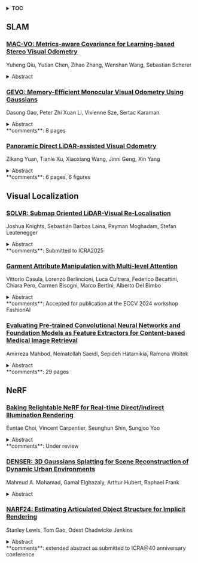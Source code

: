 <details>
  <summary><b>TOC</b></summary>
  <ol>
    <li><a href=#slam>SLAM</a></li>
      <ul>
        <li><a href=#MAC-VO:-Metrics-aware-Covariance-for-Learning-based-Stereo-Visual-Odometry>MAC-VO: Metrics-aware Covariance for Learning-based Stereo Visual Odometry</a></li>
        <li><a href=#GEVO:-Memory-Efficient-Monocular-Visual-Odometry-Using-Gaussians>GEVO: Memory-Efficient Monocular Visual Odometry Using Gaussians</a></li>
        <li><a href=#Panoramic-Direct-LiDAR-assisted-Visual-Odometry>Panoramic Direct LiDAR-assisted Visual Odometry</a></li>
      </ul>
    </li>
    <li><a href=#visual-localization>Visual Localization</a></li>
      <ul>
        <li><a href=#SOLVR:-Submap-Oriented-LiDAR-Visual-Re-Localisation>SOLVR: Submap Oriented LiDAR-Visual Re-Localisation</a></li>
        <li><a href=#Garment-Attribute-Manipulation-with-Multi-level-Attention>Garment Attribute Manipulation with Multi-level Attention</a></li>
        <li><a href=#Evaluating-Pre-trained-Convolutional-Neural-Networks-and-Foundation-Models-as-Feature-Extractors-for-Content-based-Medical-Image-Retrieval>Evaluating Pre-trained Convolutional Neural Networks and Foundation Models as Feature Extractors for Content-based Medical Image Retrieval</a></li>
      </ul>
    </li>
    <li><a href=#nerf>NeRF</a></li>
      <ul>
        <li><a href=#Baking-Relightable-NeRF-for-Real-time-Direct/Indirect-Illumination-Rendering>Baking Relightable NeRF for Real-time Direct/Indirect Illumination Rendering</a></li>
        <li><a href=#DENSER:-3D-Gaussians-Splatting-for-Scene-Reconstruction-of-Dynamic-Urban-Environments>DENSER: 3D Gaussians Splatting for Scene Reconstruction of Dynamic Urban Environments</a></li>
        <li><a href=#NARF24:-Estimating-Articulated-Object-Structure-for-Implicit-Rendering>NARF24: Estimating Articulated Object Structure for Implicit Rendering</a></li>
      </ul>
    </li>
  </ol>
</details>

## SLAM  

### [MAC-VO: Metrics-aware Covariance for Learning-based Stereo Visual Odometry](http://arxiv.org/abs/2409.09479)  
Yuheng Qiu, Yutian Chen, Zihao Zhang, Wenshan Wang, Sebastian Scherer  
<details>  
  <summary>Abstract</summary>  
  <ol>  
    We propose the MAC-VO, a novel learning-based stereo VO that leverages the learned metrics-aware matching uncertainty for dual purposes: selecting keypoint and weighing the residual in pose graph optimization. Compared to traditional geometric methods prioritizing texture-affluent features like edges, our keypoint selector employs the learned uncertainty to filter out the low-quality features based on global inconsistency. In contrast to the learning-based algorithms that model the scale-agnostic diagonal weight matrix for covariance, we design a metrics-aware covariance model to capture the spatial error during keypoint registration and the correlations between different axes. Integrating this covariance model into pose graph optimization enhances the robustness and reliability of pose estimation, particularly in challenging environments with varying illumination, feature density, and motion patterns. On public benchmark datasets, MAC-VO outperforms existing VO algorithms and even some SLAM algorithms in challenging environments. The covariance map also provides valuable information about the reliability of the estimated poses, which can benefit decision-making for autonomous systems.  
  </ol>  
</details>  
  
### [GEVO: Memory-Efficient Monocular Visual Odometry Using Gaussians](http://arxiv.org/abs/2409.09295)  
Dasong Gao, Peter Zhi Xuan Li, Vivienne Sze, Sertac Karaman  
<details>  
  <summary>Abstract</summary>  
  <ol>  
    Constructing a high-fidelity representation of the 3D scene using a monocular camera can enable a wide range of applications on mobile devices, such as micro-robots, smartphones, and AR/VR headsets. On these devices, memory is often limited in capacity and its access often dominates the consumption of compute energy. Although Gaussian Splatting (GS) allows for high-fidelity reconstruction of 3D scenes, current GS-based SLAM is not memory efficient as a large number of past images is stored to retrain Gaussians for reducing catastrophic forgetting. These images often require two-orders-of-magnitude higher memory than the map itself and thus dominate the total memory usage. In this work, we present GEVO, a GS-based monocular SLAM framework that achieves comparable fidelity as prior methods by rendering (instead of storing) them from the existing map. Novel Gaussian initialization and optimization techniques are proposed to remove artifacts from the map and delay the degradation of the rendered images over time. Across a variety of environments, GEVO achieves comparable map fidelity while reducing the memory overhead to around 58 MBs, which is up to 94x lower than prior works.  
  </ol>  
</details>  
**comments**: 8 pages  
  
### [Panoramic Direct LiDAR-assisted Visual Odometry](http://arxiv.org/abs/2409.09287)  
Zikang Yuan, Tianle Xu, Xiaoxiang Wang, Jinni Geng, Xin Yang  
<details>  
  <summary>Abstract</summary>  
  <ol>  
    Enhancing visual odometry by exploiting sparse depth measurements from LiDAR is a promising solution for improving tracking accuracy of an odometry. Most existing works utilize a monocular pinhole camera, yet could suffer from poor robustness due to less available information from limited field-of-view (FOV). This paper proposes a panoramic direct LiDAR-assisted visual odometry, which fully associates the 360-degree FOV LiDAR points with the 360-degree FOV panoramic image datas. 360-degree FOV panoramic images can provide more available information, which can compensate inaccurate pose estimation caused by insufficient texture or motion blur from a single view. In addition to constraints between a specific view at different times, constraints can also be built between different views at the same moment. Experimental results on public datasets demonstrate the benefit of large FOV of our panoramic direct LiDAR-assisted visual odometry to state-of-the-art approaches.  
  </ol>  
</details>  
**comments**: 6 pages, 6 figures  
  
  



## Visual Localization  

### [SOLVR: Submap Oriented LiDAR-Visual Re-Localisation](http://arxiv.org/abs/2409.10247)  
Joshua Knights, Sebastián Barbas Laina, Peyman Moghadam, Stefan Leutenegger  
<details>  
  <summary>Abstract</summary>  
  <ol>  
    This paper proposes SOLVR, a unified pipeline for learning based LiDAR-Visual re-localisation which performs place recognition and 6-DoF registration across sensor modalities. We propose a strategy to align the input sensor modalities by leveraging stereo image streams to produce metric depth predictions with pose information, followed by fusing multiple scene views from a local window using a probabilistic occupancy framework to expand the limited field-of-view of the camera. Additionally, SOLVR adopts a flexible definition of what constitutes positive examples for different training losses, allowing us to simultaneously optimise place recognition and registration performance. Furthermore, we replace RANSAC with a registration function that weights a simple least-squares fitting with the estimated inlier likelihood of sparse keypoint correspondences, improving performance in scenarios with a low inlier ratio between the query and retrieved place. Our experiments on the KITTI and KITTI360 datasets show that SOLVR achieves state-of-the-art performance for LiDAR-Visual place recognition and registration, particularly improving registration accuracy over larger distances between the query and retrieved place.  
  </ol>  
</details>  
**comments**: Submitted to ICRA2025  
  
### [Garment Attribute Manipulation with Multi-level Attention](http://arxiv.org/abs/2409.10206)  
Vittorio Casula, Lorenzo Berlincioni, Luca Cultrera, Federico Becattini, Chiara Pero, Carmen Bisogni, Marco Bertini, Alberto Del Bimbo  
<details>  
  <summary>Abstract</summary>  
  <ol>  
    In the rapidly evolving field of online fashion shopping, the need for more personalized and interactive image retrieval systems has become paramount. Existing methods often struggle with precisely manipulating specific garment attributes without inadvertently affecting others. To address this challenge, we propose GAMMA (Garment Attribute Manipulation with Multi-level Attention), a novel framework that integrates attribute-disentangled representations with a multi-stage attention-based architecture. GAMMA enables targeted manipulation of fashion image attributes, allowing users to refine their searches with high accuracy. By leveraging a dual-encoder Transformer and memory block, our model achieves state-of-the-art performance on popular datasets like Shopping100k and DeepFashion.  
  </ol>  
</details>  
**comments**: Accepted for publication at the ECCV 2024 workshop FashionAI  
  
### [Evaluating Pre-trained Convolutional Neural Networks and Foundation Models as Feature Extractors for Content-based Medical Image Retrieval](http://arxiv.org/abs/2409.09430)  
Amirreza Mahbod, Nematollah Saeidi, Sepideh Hatamikia, Ramona Woitek  
<details>  
  <summary>Abstract</summary>  
  <ol>  
    Medical image retrieval refers to the task of finding similar images for given query images in a database, with applications such as diagnosis support, treatment planning, and educational tools for inexperienced medical practitioners. While traditional medical image retrieval was performed using clinical metadata, content-based medical image retrieval (CBMIR) relies on the characteristic features of the images, such as color, texture, shape, and spatial features. Many approaches have been proposed for CBMIR, and among them, using pre-trained convolutional neural networks (CNNs) is a widely utilized approach. However, considering the recent advances in the development of foundation models for various computer vision tasks, their application for CBMIR can be also investigated for its potentially superior performance.   In this study, we used several pre-trained feature extractors from well-known pre-trained CNNs (VGG19, ResNet-50, DenseNet121, and EfficientNetV2M) and pre-trained foundation models (MedCLIP, BioMedCLIP, OpenCLIP, CONCH and UNI) and investigated the CBMIR performance on a subset of the MedMNIST V2 dataset, including eight types of 2D and 3D medical images. Furthermore, we also investigated the effect of image size on the CBMIR performance.   Our results show that, overall, for the 2D datasets, foundation models deliver superior performance by a large margin compared to CNNs, with UNI providing the best overall performance across all datasets and image sizes. For 3D datasets, CNNs and foundation models deliver more competitive performance, with CONCH achieving the best overall performance. Moreover, our findings confirm that while using larger image sizes (especially for 2D datasets) yields slightly better performance, competitive CBMIR performance can still be achieved even with smaller image sizes. Our codes to generate and reproduce the results are available on GitHub.  
  </ol>  
</details>  
**comments**: 29 pages  
  
  



## NeRF  

### [Baking Relightable NeRF for Real-time Direct/Indirect Illumination Rendering](http://arxiv.org/abs/2409.10327)  
Euntae Choi, Vincent Carpentier, Seunghun Shin, Sungjoo Yoo  
<details>  
  <summary>Abstract</summary>  
  <ol>  
    Relighting, which synthesizes a novel view under a given lighting condition (unseen in training time), is a must feature for immersive photo-realistic experience. However, real-time relighting is challenging due to high computation cost of the rendering equation which requires shape and material decomposition and visibility test to model shadow. Additionally, for indirect illumination, additional computation of rendering equation on each secondary surface point (where reflection occurs) is required rendering real-time relighting challenging. We propose a novel method that executes a CNN renderer to compute primary surface points and rendering parameters, required for direct illumination. We also present a lightweight hash grid-based renderer, for indirect illumination, which is recursively executed to perform the secondary ray tracing process. Both renderers are trained in a distillation from a pre-trained teacher model and provide real-time physically-based rendering under unseen lighting condition at a negligible loss of rendering quality.  
  </ol>  
</details>  
**comments**: Under review  
  
### [DENSER: 3D Gaussians Splatting for Scene Reconstruction of Dynamic Urban Environments](http://arxiv.org/abs/2409.10041)  
Mahmud A. Mohamad, Gamal Elghazaly, Arthur Hubert, Raphael Frank  
<details>  
  <summary>Abstract</summary>  
  <ol>  
    This paper presents DENSER, an efficient and effective approach leveraging 3D Gaussian splatting (3DGS) for the reconstruction of dynamic urban environments. While several methods for photorealistic scene representations, both implicitly using neural radiance fields (NeRF) and explicitly using 3DGS have shown promising results in scene reconstruction of relatively complex dynamic scenes, modeling the dynamic appearance of foreground objects tend to be challenging, limiting the applicability of these methods to capture subtleties and details of the scenes, especially far dynamic objects. To this end, we propose DENSER, a framework that significantly enhances the representation of dynamic objects and accurately models the appearance of dynamic objects in the driving scene. Instead of directly using Spherical Harmonics (SH) to model the appearance of dynamic objects, we introduce and integrate a new method aiming at dynamically estimating SH bases using wavelets, resulting in better representation of dynamic objects appearance in both space and time. Besides object appearance, DENSER enhances object shape representation through densification of its point cloud across multiple scene frames, resulting in faster convergence of model training. Extensive evaluations on KITTI dataset show that the proposed approach significantly outperforms state-of-the-art methods by a wide margin. Source codes and models will be uploaded to this repository https://github.com/sntubix/denser  
  </ol>  
</details>  
  
### [NARF24: Estimating Articulated Object Structure for Implicit Rendering](http://arxiv.org/abs/2409.09829)  
Stanley Lewis, Tom Gao, Odest Chadwicke Jenkins  
<details>  
  <summary>Abstract</summary>  
  <ol>  
    Articulated objects and their representations pose a difficult problem for robots. These objects require not only representations of geometry and texture, but also of the various connections and joint parameters that make up each articulation. We propose a method that learns a common Neural Radiance Field (NeRF) representation across a small number of collected scenes. This representation is combined with a parts-based image segmentation to produce an implicit space part localization, from which the connectivity and joint parameters of the articulated object can be estimated, thus enabling configuration-conditioned rendering.  
  </ol>  
</details>  
**comments**: extended abstract as submitted to ICRA@40 anniversary conference  
  
  



